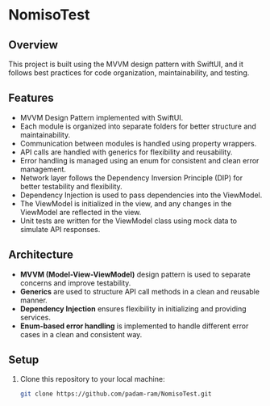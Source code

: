 # NomisoTest

## Overview

This project is built using the MVVM design pattern with SwiftUI, and it follows best practices for code organization, maintainability, and testing.

## Features

- MVVM Design Pattern implemented with SwiftUI.
- Each module is organized into separate folders for better structure and maintainability.
- Communication between modules is handled using property wrappers.
- API calls are handled with generics for flexibility and reusability.
- Error handling is managed using an enum for consistent and clean error management.
- Network layer follows the Dependency Inversion Principle (DIP) for better testability and flexibility.
- Dependency Injection is used to pass dependencies into the ViewModel.
- The ViewModel is initialized in the view, and any changes in the ViewModel are reflected in the view.
- Unit tests are written for the ViewModel class using mock data to simulate API responses.

## Architecture

- **MVVM (Model-View-ViewModel)** design pattern is used to separate concerns and improve testability.
- **Generics** are used to structure API call methods in a clean and reusable manner.
- **Dependency Injection** ensures flexibility in initializing and providing services.
- **Enum-based error handling** is implemented to handle different error cases in a clean and consistent way.
  
## Setup

1. Clone this repository to your local machine:

   ```bash
   git clone https://github.com/padam-ram/NomisoTest.git

